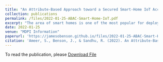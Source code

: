 ```yaml
---
title: "An Attribute-Based Approach toward a Secured Smart-Home IoT Access Control and a Comparison with a Role-Based Approach"
collection: publications
permalink: /files/2022-01-25-ABAC-Smart-Home-IoT.pdf
excerpt: "The area of smart homes is one of the most popular for deploying smart connected devices. One of the most vulnerable aspects of smart homes is access control. Recent advances in IoT have led to several access control models being developed or adapted to IoT from other domains, with few specifically designed to meet the challenges of smart homes. Most of these models use role-based access control (RBAC) or attribute-based access control (ABAC) models. As of now, it is not clear what the advantages and disadvantages of ABAC over RBAC are in general, and in the context of smart-home IoT in particular. In this paper, we introduce HABACα, an attribute-based access control model for smart-home IoT. We formally define HABACα and demonstrate its features through two use-case scenarios and a proof-of-concept implementation. Furthermore, we present an analysis of HABACα as compared to the previously published EGRBAC (extended generalized role-based access control) model for smart-home IoT by first describing approaches for constructing HABACα specification from EGRBAC and vice versa in order to compare the theoretical expressiveness power of these models, and second, analyzing HABACα and EGRBAC models against standard criteria for access control models. Our findings suggest that a hybrid model that combines both HABACα and EGRBAC capabilities may be the most suitable for smart-home IoT, and probably more generally."
date: 2022-01-25
venue: "MDPI Information"
paperurl: 'https://jamesobenson.github.io/files/2022-01-25-ABAC-Smart-Home-IoT.pdf'
citation: 'Ameer, S., Benson, J., & Sandhu, R. (2022). An Attribute-Based Approach toward a Secured Smart-Home IoT Access Control and a Comparison with a Role-Based Approach. Information (Basel), 13(2), 60-. https://doi.org/10.3390/info13020060'
---
```


To read the publication, please <a href="files/2022-01-25-ABAC-Smart-Home-IoT.pdf">Download File</a>
